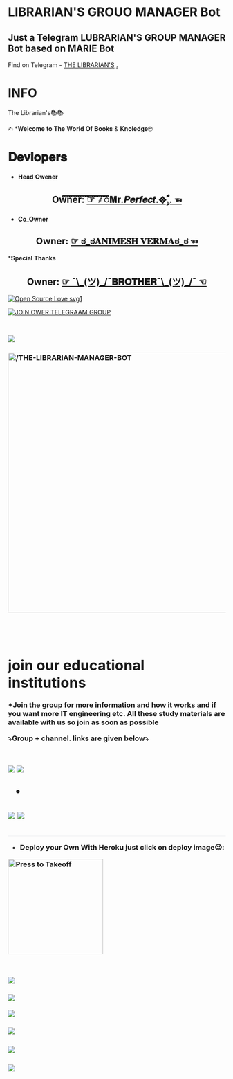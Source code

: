 # LIBRARIAN'S GROUO MANAGER Bot
## Just a Telegram LUBRARIAN'S GROUP MANAGER Bot based on MARIE Bot
Find on Telegram - [THE LIBRARIAN'S](telegram.dog/technosecuritybot)
[.](https://heroku.com/deploy)

# INFO 



 The Librarian's📚📚

✍︎ *𝐖𝐞𝐥𝐜𝐨𝐦𝐞 𝐭𝐨 𝐓𝐡𝐞 𝐖𝐨𝐫𝐥𝐝 𝐎𝐟 𝐁𝐨𝐨𝐤𝐬 & 𝐊𝐧𝐨𝐥𝐞𝐝𝐠𝐞🤓

# 𝐃𝐞𝐯𝐥𝐨𝐩𝐞𝐫𝐬

* 𝐇𝐞𝐚𝐝 𝐎𝐰𝐞𝐧𝐞𝐫 

<h2 align="center"><b>Owner: <a href="https://t.me/Mr_Purushottam">☞︎︎︎   ⸙ꠋꠋꠋꠋꠋꠋꠋꠋꠋꠋꠋꠋꠋꠋꠋꠋꠋꠋꠋꠋꠋꠋꠋꠋꠋꠋ𝐌𝐫.𝑷𝒆𝒓𝒇𝒆𝒄𝒕.᪣ࣩࣩࣩࣩࣩࣩࣩࣩࣩࣧࣧࣧࣧࣧࣧࣧࣧࣧࣧࣧࣧ..    ☜︎︎︎</a></b></h2>

* 𝐂𝐨_𝐎𝐰𝐧𝐞𝐫

<h2 align="center"><b>Owner: <a href="https://t.me/Mr_Purushottam">☞︎︎︎   ಠ_ಠ𝐀𝐍𝐈𝐌𝐄𝐒𝐇 𝐕𝐄𝐑𝐌𝐀ಠ_ಠ   ☜︎︎︎</a></b></h2>

*𝐒𝐩𝐞𝐜𝐢𝐚𝐥 𝐓𝐡𝐚𝐧𝐤𝐬

<h2 align="center"><b>Owner: <a href="https://t.me/I_am_Banned">☞︎︎︎   ¯\_(ツ)_/¯𝐁𝐑𝐎𝐓𝐇𝐄𝐑¯\_(ツ)_/¯    ☜︎︎︎</a></b></h2>

[![Open Source Love svg1](https://badges.frapsoft.com/os/v1/open-source.png?v=103)](https://github.com/code-rgb//THE-LIBRARIAN-MANAGER-BOT)

[![JOIN OWER TELEGRAAM GROUP](https://img.shields.io/badge/Gitpod-ready--to--code-blue?logo=gitpod&style=flat-square)](https://gitpod.io/#https://github.com/code-rgb//THE-LIBRARIAN-MANAGER-BOT)

<br /></div>

<div align="center" style="box-sizing: border-box;">

</div>

<div style="box-sizing: border-box;">

<a href="https://www.python.org/" rel="nofollow" style="background-color: initial; box-sizing: border-box; color: #FFFF8800; text-decoration-line: none;"><img alt="forthebadge made-with-python" src="https://camo.githubusercontent.com/5392ad6fb7875a2520001270f08309896b6cb25d/687474703a2f2f466f7254686542616467652e636f6d2f696d616765732f6261646765732f6d6164652d776974682d707974686f6e2e737667" style="border-style: none; box-sizing: initial; max-width: 70%;" /></a></div>

<div style="box-sizing: border-box;">

<h3 style="text-align: left;">

<div style="box-sizing: border-box;">

<p align="center">

   <a href="https://github.com/code-rgb/THE-LIBRARIAN-MANAGER-BOT"><img src="https://telegra.ph/file/b7694f71c072e66f22329.png" alt="/THE-LIBRARIAN-MANAGER-BOT" width=600px></a>

   <br>

 <br>

 

 # join our educational institutions 

 *Join the group for more information and how it works and if you want more IT engineering etc. All these study materials are available with us so join as soon as possible

 ⤵️Group + channel. links are given below⤵️

<br>

<div style="box-sizing: border-box;">

<a href="https://t.me/librarian_institute"><img src="https://camo.githubusercontent.com/e531cdc1dbdcb78f8ffe767875a6b6d33c43e2e0/68747470733a2f2f696d672e736869656c64732e696f2f62616467652f4a6f696e2d54656c656772616d2532304368616e6e656c2d7265642e7376673f6c6f676f3d54656c656772616d" style="border-style: none; box-sizing: initial; max-width: 100%;" /></a><span id="goog_140558409"></span><a href="https://www.blogger.com/"></a><span id="goog_140558410"></span>&nbsp;<a href="https://t.me/channel_librarian"><img src="https://camo.githubusercontent.com/7b0a8bb8af0b2466dd1c38a6c1367ddee45ba266/68747470733a2f2f696d672e736869656c64732e696f2f62616467652f4a6f696e2d54656c656772616d25323047726f75702d626c75652e7376673f6c6f676f3d74656c656772616d" style="border-style: none; box-sizing: initial; max-width: 100%;" /></a></div>

<h2 style="border-bottom: 1px solid rgb(234, 236, 239); box-sizing: border-box; line-height: 1.25; margin-bottom: 16px; margin-top: 24px; padding-bottom: 0.3em;">

 *

<a href="https://t.me/librarian_institute"><img src="https://camo.githubusercontent.com/e531cdc1dbdcb78f8ffe767875a6b6d33c43e2e0/68747470733a2f2f696d672e736869656c64732e696f2f62616467652f4a6f696e2d54656c656772616d2532304368616e6e656c2d7265642e7376673f6c6f676f3d54656c656772616d" style="border-style: none; box-sizing: initial; max-width: 100%;" /></a><span id="goog_140558409"></span><a href="https://www.blogger.com/"></a><span id="goog_140558410"></span>&nbsp;<a href="https://t.me/channel_librarian"><img src="https://camo.githubusercontent.com/7b0a8bb8af0b2466dd1c38a6c1367ddee45ba266/68747470733a2f2f696d672e736869656c64732e696f2f62616467652f4a6f696e2d54656c656772616d25323047726f75702d626c75652e7376673f6c6f676f3d74656c656772616d" style="border-style: none; box-sizing: initial; max-width: 100%;" /></a></div>

* Deploy your Own With Heroku just click on deploy image😉:

<p align="center">

   <a href = "https://heroku.com/deploy?template=https://github.com/Mr-PerfectPURUSHOTTAM/NEW-LIBRARIAN-V2/tree/master"><img src="https://telegra.ph/file/eb784f6f13ddc0efd2508.png" alt="Press to Takeoff" width="220px"></a>

</p>

<br /></div>

<div align="center" style="box-sizing: border-box;">

</div>

<div style="box-sizing: border-box;">

<a href="https://www.python.org/" rel="nofollow" style="background-color: initial; box-sizing: border-box; color: #FFFF8800; text-decoration-line: none;"><img alt="forthebadge made-with-python" src="https://camo.githubusercontent.com/5392ad6fb7875a2520001270f08309896b6cb25d/687474703a2f2f466f7254686542616467652e636f6d2f696d616765732f6261646765732f6d6164652d776974682d707974686f6e2e737667" style="border-style: none; box-sizing: initial; max-width: 150%;" /></a></div>

<div style="box-sizing: border-box;">

<h3 style="text-align: left;">


<a href="https://www.python.org/" rel="nofollow" style="background-color: initial; box-sizing: border-box; color: #FFFF8800; text-decoration-line: none;"><img alt="forthebadge made-with-python" src="https://camo.githubusercontent.com/5392ad6fb7875a2520001270f08309896b6cb25d/687474703a2f2f466f7254686542616467652e636f6d2f696d616765732f6261646765732f6d6164652d776974682d707974686f6e2e737667" style="border-style: none; box-sizing: initial; max-width: 150%;" /></a></div>

<div style="box-sizing: border-box;">

<a href="https://www.python.org/" rel="nofollow" style="background-color: initial; box-sizing: border-box; color: #FFFF8800; text-decoration-line: none;"><img alt="forthebadge made-with-python" src="https://camo.githubusercontent.com/5392ad6fb7875a2520001270f08309896b6cb25d/687474703a2f2f466f7254686542616467652e636f6d2f696d616765732f6261646765732f6d6164652d776974682d707974686f6e2e737667" style="border-style: none; box-sizing: initial; max-width: 150%;" /></a></div>

<div style="box-sizing: border-box;">

<h3 style="text-align: left;">


<a href="https://www.python.org/" rel="nofollow" style="background-color: initial; box-sizing: border-box; color: #FFFF8800; text-decoration-line: none;"><img alt="forthebadge made-with-python" src="https://camo.githubusercontent.com/5392ad6fb7875a2520001270f08309896b6cb25d/687474703a2f2f466f7254686542616467652e636f6d2f696d616765732f6261646765732f6d6164652d776974682d707974686f6e2e737667" style="border-style: none; box-sizing: initial; max-width: 150%;" /></a></div>

<div style="box-sizing: border-box;">

<h3 style="text-align: left;">


<a href="https://www.python.org/" rel="nofollow" style="background-color: initial; box-sizing: border-box; color: #FFFF8800; text-decoration-line: none;"><img alt="forthebadge made-with-python" src="https://camo.githubusercontent.com/5392ad6fb7875a2520001270f08309896b6cb25d/687474703a2f2f466f7254686542616467652e636f6d2f696d616765732f6261646765732f6d6164652d776974682d707974686f6e2e737667" style="border-style: none; box-sizing: initial; max-width: 150%;" /></a></div>

<div style="box-sizing: border-box;">

<h3 style="text-align: left;">


<a href="https://www.python.org/" rel="nofollow" style="background-color: initial; box-sizing: border-box; color: #FFFF8800; text-decoration-line: none;"><img alt="forthebadge made-with-python" src="https://camo.githubusercontent.com/5392ad6fb7875a2520001270f08309896b6cb25d/687474703a2f2f466f7254686542616467652e636f6d2f696d616765732f6261646765732f6d6164652d776974682d707974686f6e2e737667" style="border-style: none; box-sizing: initial; max-width: 150%;" /></a></div>

<div style="box-sizing: border-box;">

<h3 style="text-align: left;">



<h3 style="text-align: left;">



